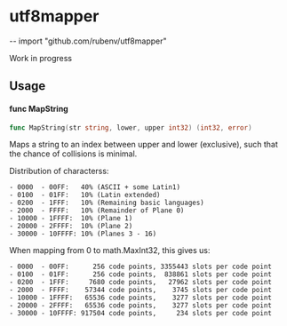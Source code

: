 # utf8mapper
--
    import "github.com/rubenv/utf8mapper"

Work in progress

## Usage

#### func  MapString

```go
func MapString(str string, lower, upper int32) (int32, error)
```
Maps a string to an index between upper and lower (exclusive), such that the
chance of collisions is minimal.

Distribution of characterss:

    - 0000  - 00FF:   40% (ASCII + some Latin1)
    - 0100  - 01FF:   10% (Latin extended)
    - 0200  - 1FFF:   10% (Remaining basic languages)
    - 2000  - FFFF:   10% (Remainder of Plane 0)
    - 10000 - 1FFFF:  10% (Plane 1)
    - 20000 - 2FFFF:  10% (Plane 2)
    - 30000 - 10FFFF: 10% (Planes 3 - 16)

When mapping from 0 to math.MaxInt32, this gives us:

    - 0000  - 00FF:      256 code points, 3355443 slots per code point
    - 0100  - 01FF:      256 code points,  838861 slots per code point
    - 0200  - 1FFF:     7680 code points,   27962 slots per code point
    - 2000  - FFFF:    57344 code points,    3745 slots per code point
    - 10000 - 1FFFF:   65536 code points,    3277 slots per code point
    - 20000 - 2FFFF:   65536 code points,    3277 slots per code point
    - 30000 - 10FFFF: 917504 code points,     234 slots per code point
